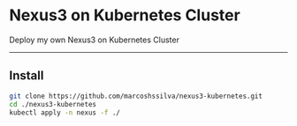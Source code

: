 # Nexus3 on Kubernetes Cluster
Deploy my own Nexus3 on Kubernetes Cluster

---
## Install

```bash
git clone https://github.com/marcoshssilva/nexus3-kubernetes.git
cd ./nexus3-kubernetes
kubectl apply -n nexus -f ./ 
```

